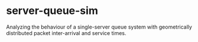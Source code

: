 # server-queue-sim
Analyzing the behaviour of a single-server queue system with geometrically distributed packet inter-arrival and service times.
